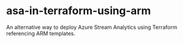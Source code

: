 # asa-in-terraform-using-arm
An alternative way to deploy Azure Stream Analytics using Terraform referencing ARM templates.
